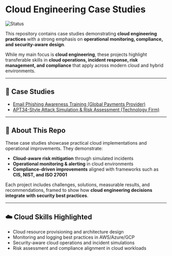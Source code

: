 # Cloud Engineering Case Studies  
![Status](https://img.shields.io/badge/status-Completed-brightgreen)

This repository contains case studies demonstrating **cloud engineering practices** with a strong emphasis on **operational monitoring, compliance, and security-aware design**.  

While my main focus is **cloud engineering**, these projects highlight transferable skills in **cloud operations, incident response, risk management, and compliance** that apply across modern cloud and hybrid environments.

---

## 📂 Case Studies

- [Email Phishing Awareness Training (Global Payments Provider)](./phishing-awareness-case-study.md)  
- [APT34-Style Attack Simulation & Risk Assessment (Technology Firm)](./apt34-risk-assessment-case-study.md)

---

## 🚀 About This Repo
These case studies showcase practical cloud implementations and operational improvements. They demonstrate:  

- **Cloud-aware risk mitigation** through simulated incidents  
- **Operational monitoring & alerting** in cloud environments  
- **Compliance-driven improvements** aligned with frameworks such as **CIS, NIST, and ISO 27001**  

Each project includes challenges, solutions, measurable results, and recommendations, framed to show how **cloud engineering decisions integrate with security best practices**.  

---

## ☁️ Cloud Skills Highlighted
- Cloud resource provisioning and architecture design  
- Monitoring and logging best practices in AWS/Azure/GCP  
- Security-aware cloud operations and incident simulations  
- Risk assessment and compliance alignment in cloud workloads  

